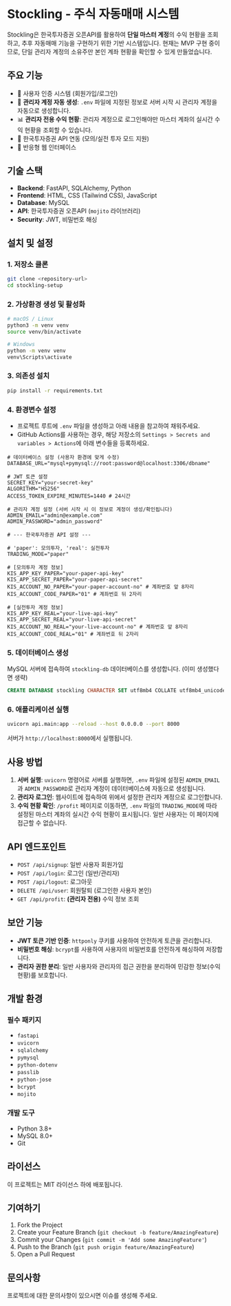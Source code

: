 # Stockling - 주식 자동매매 시스템

Stockling은 한국투자증권 오픈API를 활용하여 **단일 마스터 계정**의 수익 현황을 조회하고, 추후 자동매매 기능을 구현하기 위한 기반 시스템입니다.
현재는 MVP 구현 중이므로, 단일 관리자 계정의 소유주만 본인 계좌 현황을 확인할 수 있게 만들었습니다.

## 주요 기능

- 🔐 사용자 인증 시스템 (회원가입/로그인)
- 🔑 **관리자 계정 자동 생성**: `.env` 파일에 지정된 정보로 서버 시작 시 관리자 계정을 자동으로 생성합니다.
- 📊 **관리자 전용 수익 현황**: 관리자 계정으로 로그인해야만 마스터 계좌의 실시간 수익 현황을 조회할 수 있습니다.
- 🔗 한국투자증권 API 연동 (모의/실전 투자 모드 지원)
- 📱 반응형 웹 인터페이스

## 기술 스택

- **Backend**: FastAPI, SQLAlchemy, Python
- **Frontend**: HTML, CSS (Tailwind CSS), JavaScript
- **Database**: MySQL
- **API**: 한국투자증권 오픈API (`mojito` 라이브러리)
- **Security**: JWT, 비밀번호 해싱

## 설치 및 설정

### 1. 저장소 클론
```bash
git clone <repository-url>
cd stockling-setup
```

### 2. 가상환경 생성 및 활성화
```bash
# macOS / Linux
python3 -m venv venv
source venv/bin/activate

# Windows
python -m venv venv
venv\Scripts\activate
```

### 3. 의존성 설치
```bash
pip install -r requirements.txt
```

### 4. 환경변수 설정
- 프로젝트 루트에 `.env` 파일을 생성하고 아래 내용을 참고하여 채워주세요.
- GitHub Actions를 사용하는 경우, 해당 저장소의 `Settings > Secrets and variables > Actions`에 아래 변수들을 등록하세요.

```env
# 데이터베이스 설정 (사용자 환경에 맞게 수정)
DATABASE_URL="mysql+pymysql://root:password@localhost:3306/dbname"

# JWT 토큰 설정
SECRET_KEY="your-secret-key"
ALGORITHM="HS256"
ACCESS_TOKEN_EXPIRE_MINUTES=1440 # 24시간

# 관리자 계정 설정 (서버 시작 시 이 정보로 계정이 생성/확인됩니다)
ADMIN_EMAIL="admin@example.com"
ADMIN_PASSWORD="admin_password"

# --- 한국투자증권 API 설정 ---

# 'paper': 모의투자, 'real': 실전투자
TRADING_MODE="paper" 

# [모의투자 계정 정보]
KIS_APP_KEY_PAPER="your-paper-api-key"
KIS_APP_SECRET_PAPER="your-paper-api-secret"
KIS_ACCOUNT_NO_PAPER="your-paper-account-no" # 계좌번호 앞 8자리
KIS_ACCOUNT_CODE_PAPER="01" # 계좌번호 뒤 2자리

# [실전투자 계정 정보]
KIS_APP_KEY_REAL="your-live-api-key"
KIS_APP_SECRET_REAL="your-live-api-secret"
KIS_ACCOUNT_NO_REAL="your-live-account-no" # 계좌번호 앞 8자리
KIS_ACCOUNT_CODE_REAL="01" # 계좌번호 뒤 2자리
```

### 5. 데이터베이스 생성
MySQL 서버에 접속하여 `stockling-db` 데이터베이스를 생성합니다. (이미 생성했다면 생략)
```sql
CREATE DATABASE stockling CHARACTER SET utf8mb4 COLLATE utf8mb4_unicode_ci;
```

### 6. 애플리케이션 실행
```bash
uvicorn api.main:app --reload --host 0.0.0.0 --port 8000
```
서버가 `http://localhost:8000`에서 실행됩니다.

## 사용 방법

1.  **서버 실행**: `uvicorn` 명령어로 서버를 실행하면, `.env` 파일에 설정된 `ADMIN_EMAIL`과 `ADMIN_PASSWORD`로 관리자 계정이 데이터베이스에 자동으로 생성됩니다.
2.  **관리자 로그인**: 웹사이트에 접속하여 위에서 설정한 관리자 계정으로 로그인합니다.
3.  **수익 현황 확인**: `/profit` 페이지로 이동하면, `.env` 파일의 `TRADING_MODE`에 따라 설정된 마스터 계좌의 실시간 수익 현황이 표시됩니다. 일반 사용자는 이 페이지에 접근할 수 없습니다.

## API 엔드포인트

- `POST /api/signup`: 일반 사용자 회원가입
- `POST /api/login`: 로그인 (일반/관리자)
- `POST /api/logout`: 로그아웃
- `DELETE /api/user`: 회원탈퇴 (로그인한 사용자 본인)
- `GET /api/profit`: **(관리자 전용)** 수익 정보 조회

## 보안 기능

- **JWT 토큰 기반 인증**: `httponly` 쿠키를 사용하여 안전하게 토큰을 관리합니다.
- **비밀번호 해싱**: `bcrypt`를 사용하여 사용자의 비밀번호를 안전하게 해싱하여 저장합니다.
- **관리자 권한 분리**: 일반 사용자와 관리자의 접근 권한을 분리하여 민감한 정보(수익 현황)를 보호합니다.

## 개발 환경

### 필수 패키지
- `fastapi`
- `uvicorn`
- `sqlalchemy`
- `pymysql`
- `python-dotenv`
- `passlib`
- `python-jose`
- `bcrypt`
- `mojito`

### 개발 도구
- Python 3.8+
- MySQL 8.0+
- Git

## 라이선스

이 프로젝트는 MIT 라이선스 하에 배포됩니다.

## 기여하기

1.  Fork the Project
2.  Create your Feature Branch (`git checkout -b feature/AmazingFeature`)
3.  Commit your Changes (`git commit -m 'Add some AmazingFeature'`)
4.  Push to the Branch (`git push origin feature/AmazingFeature`)
5.  Open a Pull Request

## 문의사항

프로젝트에 대한 문의사항이 있으시면 이슈를 생성해 주세요. 